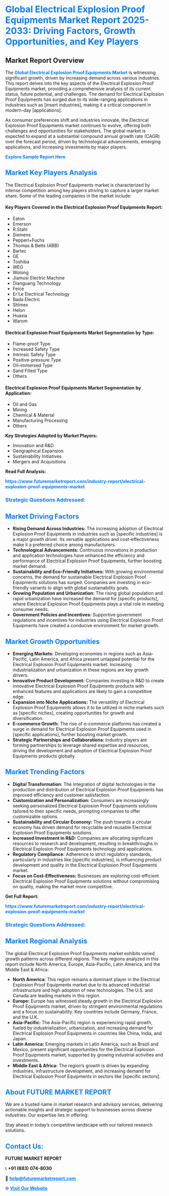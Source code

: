 <h1 style="color: #007BFF;">Global Electrical Explosion Proof Equipments Market Report 2025-2033: Driving Factors, Growth Opportunities, and Key Players</h1>

<section id="overview">
<h2>Market Report Overview</h2>
<p>The <a href="https://www.futuremarketreport.com/industry-report/electrical-explosion-proof-equipments-market" style="color: #007BFF; text-decoration: none;"><strong>Global Electrical Explosion Proof Equipments Market</strong></a> is witnessing significant growth, driven by increasing demand across various industries. This report delves into the key aspects of the Electrical Explosion Proof Equipments market, providing a comprehensive analysis of its current status, future potential, and challenges. The demand for Electrical Explosion Proof Equipments has surged due to its wide-ranging applications in industries such as [insert industries], making it a critical component in modern-day [applications].</p>
<p>As consumer preferences shift and industries innovate, the Electrical Explosion Proof Equipments market continues to evolve, offering both challenges and opportunities for stakeholders. The global market is expected to expand at a substantial compound annual growth rate (CAGR) over the forecast period, driven by technological advancements, emerging applications, and increasing investments by major players.</p>
</section>

<section id="overview">
<p><a href="https://www.futuremarketreport.com/request-sample/reportId=88234" style="color: #007BFF; text-decoration: none;"><strong>Explore Sample Report Here</strong></a></p>
</section>

<section id="key-players">
<h2 style="color: #007BFF;">Market Key Players Analysis</h2>
<p>The Electrical Explosion Proof Equipments market is characterized by intense competition among key players striving to capture a larger market share. Some of the leading companies in the market include:</p>
<h4>Key Players Covered in the Electrical Explosion Proof Equipments Report:</h4>
<ul><li>Eaton</li><li>Emerson</li><li>R.Stahl</li><li>Siemens</li><li>Pepperl+Fuchs</li><li>Thomas &amp; Betts (ABB)</li><li>Bartec</li><li>GE</li><li>Toshiba</li><li>WEG</li><li>Wolong</li><li>Jiamusi Electric Machine</li><li>Dianguang Technology</li><li>Feice</li><li>Er&#039;Le Electrical Technology</li><li>Bada Electric</li><li>Shlmex</li><li>Helon</li><li>Huaxia</li><li>Warom</li></ul>
<h4>Electrical Explosion Proof Equipments Market Segmentation by Type:</h4>
<ul><li>Flame-proof Type</li><li>Increased Safety Type</li><li>Intrinsic Safety Type</li><li>Positive-pressure Type</li><li>Oil-immersed Type</li><li>Sand Filled Type</li><li>Others</li></ul>

<h4>Electrical Explosion Proof Equipments Market Segmentation by Application:</h4>
<ul><li>Oil and Gas</li><li>Mining</li><li>Chemical &amp; Material</li><li>Manufacturing Processing</li><li>Others</li></ul>
<p><strong>Key Strategies Adopted by Market Players:</strong></p>
<ul>
<li>Innovation and R&D</li>
<li>Geographical Expansion</li>
<li>Sustainability Initiatives</li>
<li>Mergers and Acquisitions</li>
</ul>
</section>

<section>
<p><strong>Read Full Analysis: </strong></p><a href="https://www.futuremarketreport.com/industry-report/electrical-explosion-proof-equipments-market" style="color: #007BFF; text-decoration: none;"><strong>https://www.futuremarketreport.com/industry-report/electrical-explosion-proof-equipments-market</strong></a>
<h3 style="color: #007BFF;">Strategic Questions Addressed:</h3>
</section>

<section id="driving-factors">
<h2 style="color: #007BFF;">Market Driving Factors</h2>
<ul>
<li><strong>Rising Demand Across Industries:</strong> The increasing adoption of Electrical Explosion Proof Equipments in industries such as [specific industries] is a major growth driver. Its versatile applications and cost-effectiveness make it a preferred choice among manufacturers.</li>
<li><strong>Technological Advancements:</strong> Continuous innovations in production and application technologies have enhanced the efficiency and performance of Electrical Explosion Proof Equipments, further boosting market demand.</li>
<li><strong>Sustainability and Eco-Friendly Initiatives:</strong> With growing environmental concerns, the demand for sustainable Electrical Explosion Proof Equipments solutions has surged. Companies are investing in eco-friendly variants to align with global sustainability goals.</li>
<li><strong>Growing Population and Urbanization:</strong> The rising global population and rapid urbanization have increased the demand for [specific products], where Electrical Explosion Proof Equipments plays a vital role in meeting consumer needs.</li>
<li><strong>Government Policies and Incentives:</strong> Supportive government regulations and incentives for industries using Electrical Explosion Proof Equipments have created a conducive environment for market growth.</li>
</ul>
</section>

<section id="growth-opportunities">
<h2 style="color: #007BFF;">Market Growth Opportunities</h2>
<ul>
<li><strong>Emerging Markets:</strong> Developing economies in regions such as Asia-Pacific, Latin America, and Africa present untapped potential for the Electrical Explosion Proof Equipments market. Increasing industrialization and urbanization in these regions are key growth drivers.</li>
<li><strong>Innovative Product Development:</strong> Companies investing in R&D to create innovative Electrical Explosion Proof Equipments products with enhanced features and applications are likely to gain a competitive edge.</li>
<li><strong>Expansion into Niche Applications:</strong> The versatility of Electrical Explosion Proof Equipments allows it to be utilized in niche markets such as [specific niches], creating opportunities for growth and diversification.</li>
<li><strong>E-commerce Growth:</strong> The rise of e-commerce platforms has created a surge in demand for Electrical Explosion Proof Equipments used in [specific applications], further boosting market growth.</li>
<li><strong>Strategic Partnerships and Collaborations:</strong> Industry players are forming partnerships to leverage shared expertise and resources, driving the development and adoption of Electrical Explosion Proof Equipments products globally.</li>
</ul>
</section>

<section id="trending-factors">
<h2 style="color: #007BFF;">Market Trending Factors</h2>
<ul>
<li><strong>Digital Transformation:</strong> The integration of digital technologies in the production and distribution of Electrical Explosion Proof Equipments has improved efficiency and customer satisfaction.</li>
<li><strong>Customization and Personalization:</strong> Consumers are increasingly seeking personalized Electrical Explosion Proof Equipments solutions tailored to their specific needs, prompting companies to offer customizable options.</li>
<li><strong>Sustainability and Circular Economy:</strong> The push towards a circular economy has driven demand for recyclable and reusable Electrical Explosion Proof Equipments solutions.</li>
<li><strong>Increased Investment in R&D:</strong> Companies are allocating significant resources to research and development, resulting in breakthroughs in Electrical Explosion Proof Equipments technology and applications.</li>
<li><strong>Regulatory Compliance:</strong> Adherence to strict regulatory standards, particularly in industries like [specific industries], is influencing product development and quality in the Electrical Explosion Proof Equipments market.</li>
<li><strong>Focus on Cost-Effectiveness:</strong> Businesses are exploring cost-efficient Electrical Explosion Proof Equipments solutions without compromising on quality, making the market more competitive.</li>
</ul>
</section>

<section>
<p><strong>Get Full Report: </strong></p><a href="https://www.futuremarketreport.com/industry-report/electrical-explosion-proof-equipments-market" style="color: #007BFF; text-decoration: none;"><strong>https://www.futuremarketreport.com/industry-report/electrical-explosion-proof-equipments-market</strong></a>
<h3 style="color: #007BFF;">Strategic Questions Addressed:</h3>
</section>


<section id="regional-analysis">
<h2 style="color: #007BFF;">Market Regional Analysis</h2>
<p>The global Electrical Explosion Proof Equipments market exhibits varied growth patterns across different regions. The key regions analyzed in this report include North America, Europe, Asia-Pacific, Latin America, and the Middle East & Africa:</p>
<ul>
<li><strong>North America:</strong> This region remains a dominant player in the Electrical Explosion Proof Equipments market due to its advanced industrial infrastructure and high adoption of new technologies. The U.S. and Canada are leading markets in this region.</li>
<li><strong>Europe:</strong> Europe has witnessed steady growth in the Electrical Explosion Proof Equipments market, driven by stringent environmental regulations and a focus on sustainability. Key countries include Germany, France, and the U.K.</li>
<li><strong>Asia-Pacific:</strong> The Asia-Pacific region is experiencing rapid growth, fueled by industrialization, urbanization, and increasing demand for Electrical Explosion Proof Equipments in countries like China, India, and Japan.</li>
<li><strong>Latin America:</strong> Emerging markets in Latin America, such as Brazil and Mexico, present significant opportunities for the Electrical Explosion Proof Equipments market, supported by growing industrial activities and investments.</li>
<li><strong>Middle East & Africa:</strong> The region’s growth is driven by expanding industries, infrastructure development, and increasing demand for Electrical Explosion Proof Equipments in sectors like [specific sectors].</li>
</ul>
</section>

<footer>
<h2 style="color: #007BFF;">About FUTURE MARKET REPORT</h2>
<p>We are a trusted name in market research and advisory services, delivering actionable insights and strategic support to businesses across diverse industries. Our expertise lies in offering:</p>

<p>Stay ahead in today’s competitive landscape with our tailored research solutions.</p>

<h2 style="color: #007BFF;">Contact Us:</h2>
<p><strong>FUTURE MARKET REPORT</strong></p>
<p>📞 <strong>+91 (883) 074-8030</strong></p>
<p>📧 <strong><a href="mailto:help@futuremarketreport.com" style="color: #007BFF;">help@futuremarketreport.com</a></strong></p>
<p>🌐 <strong><a href="https://www.futuremarketreport.com/" style="color: #007BFF;">Visit Our Website</a></strong></p>
</footer>